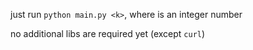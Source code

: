 just run ```python main.py <k>```, where <k> is an integer number

no additional libs are required yet (except ```curl```)